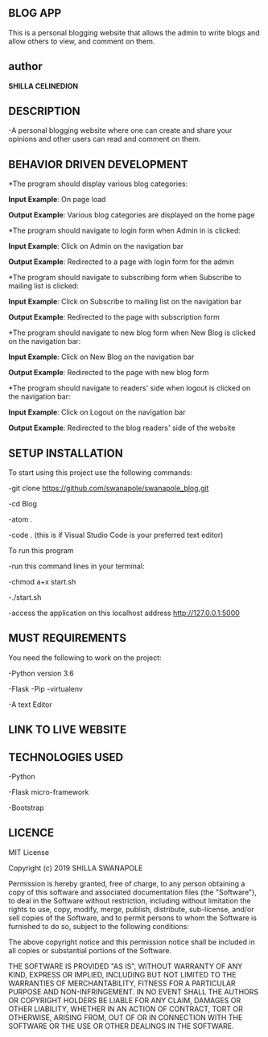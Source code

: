 ## BLOG APP

This is a personal blogging website that allows the admin to write blogs and allow others to view, and comment on them.

## author

**SHILLA CELINEDION**

## DESCRIPTION

-A personal blogging website where one can create and share your opinions and other users can read and comment on them.

## BEHAVIOR DRIVEN DEVELOPMENT

*The program should display various blog categories:

**Input Example**: On page load

**Output Example**: Various blog categories are displayed on the home page

*The program should navigate to login form when Admin in is clicked:

**Input Example**: Click on Admin on the navigation bar

**Output Example**: Redirected to a page with login form for the admin

*The program should navigate to subscribing form when Subscribe to mailing list is clicked:

**Input Example**: Click on Subscribe to mailing list on the navigation bar

**Output Example**: Redirected to the page with subscription form

*The program should navigate to new blog form when New Blog is clicked on the navigation bar:

**Input Example**: Click on New Blog on the navigation bar

**Output Example**: Redirected to the page with new blog form

*The program should navigate to readers' side when logout is clicked on the navigation bar:

**Input Example**: Click on Logout on the navigation bar

**Output Example**: Redirected to the blog readers' side of the website

## SETUP INSTALLATION

To start using this project use the following commands:

-git clone https://github.com/swanapole/swanapole_blog.git

-cd Blog

-atom .

-code . (this is if Visual Studio Code is your preferred text editor)

To run this program

-run this command lines in your terminal:

-chmod a+x start.sh

-./start.sh

-access the application on this localhost address http://127.0.0.1:5000

## MUST REQUIREMENTS

 You need the following to work on the project:

 -Python version 3.6

  -Flask -Pip -virtualenv

  -A text Editor

## LINK TO LIVE WEBSITE


## TECHNOLOGIES USED

-Python

-Flask micro-framework

-Bootstrap

## LICENCE

MIT License

Copyright (c) 2019 SHILLA SWANAPOLE

Permission is hereby granted, free of charge, to any person obtaining a copy of this software and associated documentation files (the "Software"), to deal in the Software without restriction, including without limitation the rights to use, copy, modify, merge, publish, distribute, sub-license, and/or sell copies of the Software, and to permit persons to whom the Software is furnished to do so, subject to the following conditions:

The above copyright notice and this permission notice shall be included in all copies or substantial portions of the Software.

THE SOFTWARE IS PROVIDED "AS IS", WITHOUT WARRANTY OF ANY KIND, EXPRESS OR IMPLIED, INCLUDING BUT NOT LIMITED TO THE WARRANTIES OF MERCHANTABILITY, FITNESS FOR A PARTICULAR PURPOSE AND NON-INFRINGEMENT. IN NO EVENT SHALL THE AUTHORS OR COPYRIGHT HOLDERS BE LIABLE FOR ANY CLAIM, DAMAGES OR OTHER LIABILITY, WHETHER IN AN ACTION OF CONTRACT, TORT OR OTHERWISE, ARISING FROM, OUT OF OR IN CONNECTION WITH THE SOFTWARE OR THE USE OR OTHER DEALINGS IN THE SOFTWARE.
